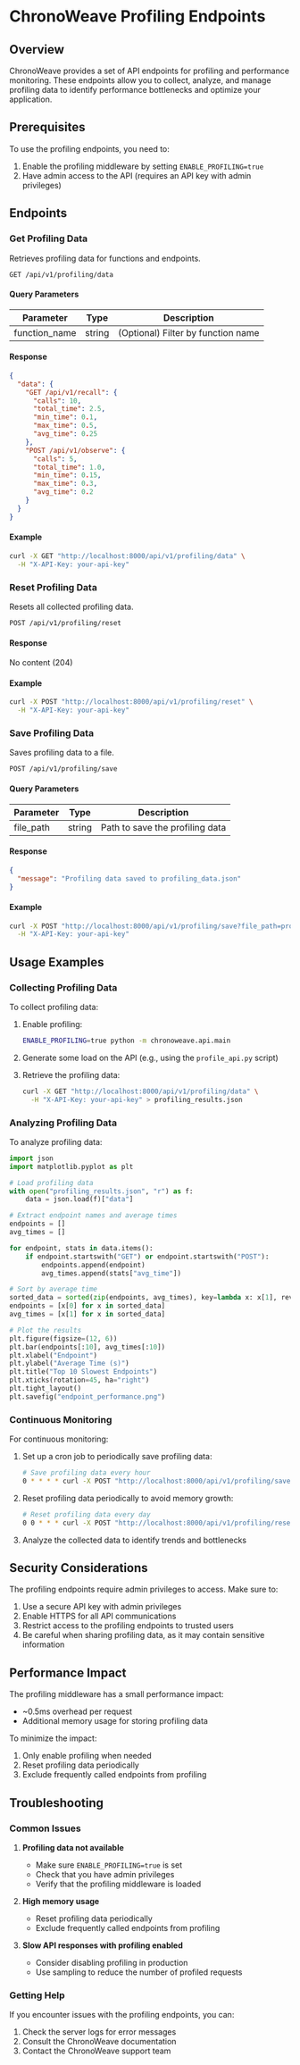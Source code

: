 # ChronoWeave Profiling Endpoints

## Overview

ChronoWeave provides a set of API endpoints for profiling and performance monitoring. These endpoints allow you to collect, analyze, and manage profiling data to identify performance bottlenecks and optimize your application.

## Prerequisites

To use the profiling endpoints, you need to:

1. Enable the profiling middleware by setting `ENABLE_PROFILING=true`
2. Have admin access to the API (requires an API key with admin privileges)

## Endpoints

### Get Profiling Data

Retrieves profiling data for functions and endpoints.

```
GET /api/v1/profiling/data
```

#### Query Parameters

| Parameter | Type | Description |
|-----------|------|-------------|
| function_name | string | (Optional) Filter by function name |

#### Response

```json
{
  "data": {
    "GET /api/v1/recall": {
      "calls": 10,
      "total_time": 2.5,
      "min_time": 0.1,
      "max_time": 0.5,
      "avg_time": 0.25
    },
    "POST /api/v1/observe": {
      "calls": 5,
      "total_time": 1.0,
      "min_time": 0.15,
      "max_time": 0.3,
      "avg_time": 0.2
    }
  }
}
```

#### Example

```bash
curl -X GET "http://localhost:8000/api/v1/profiling/data" \
  -H "X-API-Key: your-api-key"
```

### Reset Profiling Data

Resets all collected profiling data.

```
POST /api/v1/profiling/reset
```

#### Response

No content (204)

#### Example

```bash
curl -X POST "http://localhost:8000/api/v1/profiling/reset" \
  -H "X-API-Key: your-api-key"
```

### Save Profiling Data

Saves profiling data to a file.

```
POST /api/v1/profiling/save
```

#### Query Parameters

| Parameter | Type | Description |
|-----------|------|-------------|
| file_path | string | Path to save the profiling data |

#### Response

```json
{
  "message": "Profiling data saved to profiling_data.json"
}
```

#### Example

```bash
curl -X POST "http://localhost:8000/api/v1/profiling/save?file_path=profiling_data.json" \
  -H "X-API-Key: your-api-key"
```

## Usage Examples

### Collecting Profiling Data

To collect profiling data:

1. Enable profiling:
   ```bash
   ENABLE_PROFILING=true python -m chronoweave.api.main
   ```

2. Generate some load on the API (e.g., using the `profile_api.py` script)

3. Retrieve the profiling data:
   ```bash
   curl -X GET "http://localhost:8000/api/v1/profiling/data" \
     -H "X-API-Key: your-api-key" > profiling_results.json
   ```

### Analyzing Profiling Data

To analyze profiling data:

```python
import json
import matplotlib.pyplot as plt

# Load profiling data
with open("profiling_results.json", "r") as f:
    data = json.load(f)["data"]

# Extract endpoint names and average times
endpoints = []
avg_times = []

for endpoint, stats in data.items():
    if endpoint.startswith("GET") or endpoint.startswith("POST"):
        endpoints.append(endpoint)
        avg_times.append(stats["avg_time"])

# Sort by average time
sorted_data = sorted(zip(endpoints, avg_times), key=lambda x: x[1], reverse=True)
endpoints = [x[0] for x in sorted_data]
avg_times = [x[1] for x in sorted_data]

# Plot the results
plt.figure(figsize=(12, 6))
plt.bar(endpoints[:10], avg_times[:10])
plt.xlabel("Endpoint")
plt.ylabel("Average Time (s)")
plt.title("Top 10 Slowest Endpoints")
plt.xticks(rotation=45, ha="right")
plt.tight_layout()
plt.savefig("endpoint_performance.png")
```

### Continuous Monitoring

For continuous monitoring:

1. Set up a cron job to periodically save profiling data:
   ```bash
   # Save profiling data every hour
   0 * * * * curl -X POST "http://localhost:8000/api/v1/profiling/save?file_path=profiling_$(date +\%Y\%m\%d\%H).json" -H "X-API-Key: your-api-key"
   ```

2. Reset profiling data periodically to avoid memory growth:
   ```bash
   # Reset profiling data every day
   0 0 * * * curl -X POST "http://localhost:8000/api/v1/profiling/reset" -H "X-API-Key: your-api-key"
   ```

3. Analyze the collected data to identify trends and bottlenecks

## Security Considerations

The profiling endpoints require admin privileges to access. Make sure to:

1. Use a secure API key with admin privileges
2. Enable HTTPS for all API communications
3. Restrict access to the profiling endpoints to trusted users
4. Be careful when sharing profiling data, as it may contain sensitive information

## Performance Impact

The profiling middleware has a small performance impact:

- ~0.5ms overhead per request
- Additional memory usage for storing profiling data

To minimize the impact:

1. Only enable profiling when needed
2. Reset profiling data periodically
3. Exclude frequently called endpoints from profiling

## Troubleshooting

### Common Issues

1. **Profiling data not available**
   - Make sure `ENABLE_PROFILING=true` is set
   - Check that you have admin privileges
   - Verify that the profiling middleware is loaded

2. **High memory usage**
   - Reset profiling data periodically
   - Exclude frequently called endpoints from profiling

3. **Slow API responses with profiling enabled**
   - Consider disabling profiling in production
   - Use sampling to reduce the number of profiled requests

### Getting Help

If you encounter issues with the profiling endpoints, you can:

1. Check the server logs for error messages
2. Consult the ChronoWeave documentation
3. Contact the ChronoWeave support team
